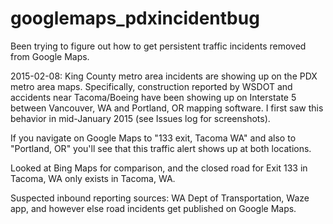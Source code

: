 # googlemaps_pdxincidentbug
Been trying to figure out how to get persistent traffic incidents removed from Google Maps. 

2015-02-08: King County metro area incidents are showing up on the PDX metro area maps. 
Specifically, construction reported by WSDOT and accidents near Tacoma/Boeing have been
showing up on Interstate 5 between Vancouver, WA and Portland, OR mapping software. I
first saw this behavior in mid-January 2015 (see Issues log for screenshots).

If you navigate on Google Maps to "133 exit, Tacoma WA" and also to "Portland, OR" you'll 
see that this traffic alert shows up at both locations.

Looked at Bing Maps for comparison, and the closed road for Exit 133 in Tacoma, WA only
exists in Tacoma, WA.

Suspected inbound reporting sources: WA Dept of Transportation, Waze app, and however else
road incidents get published on Google Maps.

